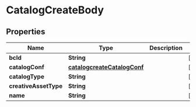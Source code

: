 # CatalogCreateBody

## Properties
Name | Type | Description | Notes
------------ | ------------- | ------------- | -------------
**bcId** | **String** |  |[required]  
**catalogConf** | [**catalogcreateCatalogConf**](catalogcreateCatalogConf.md) |  |[required]  
**catalogType** | **String** |  |[required]  
**creativeAssetType** | **String** |  |  [optional]
**name** | **String** |  |[required]  
